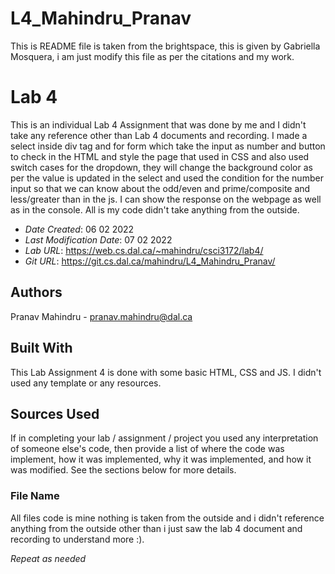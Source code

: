 # L4_Mahindru_Pranav

This is README file is taken from the brightspace, this is given by Gabriella Mosquera, i am just modify this file as per the citations and my work.

<!--- The following README.md sample file was adapted from https://gist.github.com/PurpleBooth/109311bb0361f32d87a2#file-readme-template-md by Gabriella Mosquera for academic use ---> 
<!--- You may delete any comments in this sample README.md file. If needing to use as a .txt file then simply delete all comments, edit as needed, and save as a README.txt file --->

# Lab 4

This is an individual Lab 4 Assignment that was done by me and I didn't take any reference other than Lab 4 documents and recording. I made a select inside div tag and for form which take the input as number and button to check in the HTML and style the page that used in CSS and also used switch cases for the dropdown, they will change the background color as per the value is updated in the select and used the condition for the number input so that we can know about the odd/even and prime/composite and less/greater than in the js. I can show the response on the webpage as well as in the console. All is my code didn't take anything from the outside.

* *Date Created*: 06 02 2022
* *Last Modification Date*: 07 02 2022
* *Lab URL*: https://web.cs.dal.ca/~mahindru/csci3172/lab4/
* *Git URL*: https://git.cs.dal.ca/mahindru/L4_Mahindru_Pranav/

## Authors

Pranav Mahindru - pranav.mahindru@dal.ca

## Built With

This Lab Assignment 4 is done with some basic HTML, CSS and JS. I didn't used any template or any resources.

## Sources Used

If in completing your lab / assignment / project you used any interpretation of someone else's code, then provide a list of where the code was implement, how it was implemented, why it was implemented, and how it was modified. See the sections below for more details.

### File Name

All files code is mine nothing is taken from the outside and i didn't reference anything from the outside other than i just saw the lab 4 document and recording to understand more :).

*Repeat as needed*
